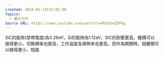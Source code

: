 ```yaml
---
created: 2024-05-13T14:02:00
Topics:
  - 電子元件
Source URL: https://www.youtube.com/watch?v=Rb2GVwZDPkg
---
```

SiC的能隙(禁帶寬度)為3.26eV，Si的能隙為1.12eV，SiC的耐壓更高，體積可以做得更小，切換頻率也更高，工作溫度及導熱率也更高，但作為開關時，因體積可以做得更小，短路
